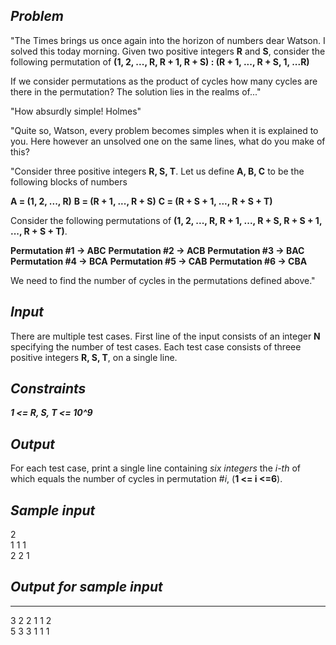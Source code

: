 ## _Problem_

"The Times brings us once again into the horizon of numbers dear Watson.  I solved this today morning.  Given two positive integers **R** and **S**, consider the following permutation of **(1, 2, ..., R, R + 1, R + S) : (R + 1, ..., R + S, 1, ...R)**

If we consider permutations as the product of cycles how many cycles are there in the permutation?  The solution lies in the realms of..."

"How absurdly simple!  Holmes"

"Quite so, Watson, every problem becomes simples when it is explained to you.  Here however an unsolved one on the same lines, what do you make of this?

"Consider three positive integers **R, S, T**.  Let us define **A, B, C** to be the following blocks of numbers

   **A = (1, 2, ..., R)**
   **B = (R + 1, ..., R + S)**
   **C = (R + S + 1, ..., R + S + T)**

Consider the following permutations of **(1, 2, ..., R, R + 1, ..., R + S, R + S + 1, ..., R + S + T)**.

   **Permutation #1 -> ABC**
   **Permutation #2 -> ACB**
   **Permutation #3 -> BAC**
   **Permutation #4 -> BCA**
   **Permutation #5 -> CAB**
   **Permutation #6 -> CBA**

We need to find the number of cycles in the permutations defined above."
	
## _Input_

There are multiple test cases.  First line of the input consists of an integer **N** specifying the number of test cases.  Each test case consists of threee positive integers **R, S, T**, on a single line.

## _Constraints_

***1 <= R, S, T <= 10^9***

## _Output_

For each test case, print a single line containing _six integers_ the _i-th_ of which equals the number of cycles in permutation #_i_, (**1 <= i <=6**).

## _Sample input_

2  
1 1 1  
2 2 1  

## _Output for sample input_
---
3 2 2 1 1 2  
5 3 3 1 1 1  

